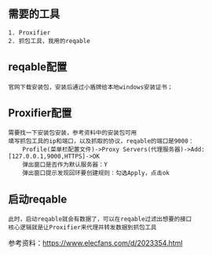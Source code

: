 ## 需要的工具
    1. Proxifier
    2. 抓包工具，我用的reqable
## reqable配置
    官网下载安装包，安装后通过小盾牌给本地windows安装证书；
## Proxifier配置
    需要找一下安装包安装，参考资料中的安装包可用
    填写抓包工具的ip和端口，以及抓取的协议，reqable的端口是9000：
        Profile(菜单栏配置文件)->Proxy Servers(代理服务器)->Add:[127.0.0.1,9000,HTTPS]->OK
        弹出窗口是否作为默认服务器：Y
        弹出窗口提示发现回环要创建规则：勾选Apply，点击ok
## 启动reqable
    此时，启动reqable就会有数据了，可以在reqable过滤出想要的接口
    核心逻辑就是让Proxifier来代理并转发数据到抓包工具









参考资料：https://www.elecfans.com/d/2023354.html